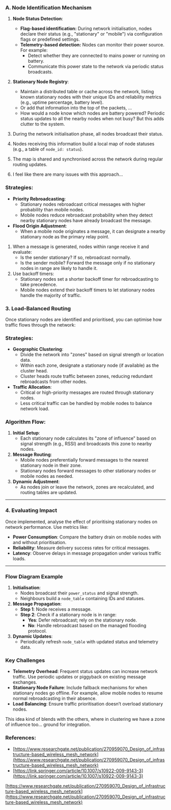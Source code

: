 
### **A. Node Identification Mechanism**

1. **Node Status Detection**:
    
    - **Flag-based identification:** During network initialisation, nodes declare their status (e.g., "stationary" or "mobile") via configuration flags or predefined settings.
    - **Telemetry-based detection:** Nodes can monitor their power source. For example:
        - Detect whether they are connected to mains power or running on battery.
        - Communicate this power state to the network via periodic status broadcasts.
2. **Stationary Node Registry**:
    
    - Maintain a distributed table or cache across the network, listing known stationary nodes with their unique IDs and reliability metrics (e.g., uptime percentage, battery level).
    - Or add that information into the top of the packets, …
    - How would a node know which nodes are battery powered? Periodic status updates to all the nearby nodes when not busy? But this adds clutter to the system.
3. During the network initialisation phase, all nodes broadcast their status.
    
4. Nodes receiving this information build a local map of node statuses (e.g., a table of `node_id: status`).
    
5. The map is shared and synchronised across the network during regular routing updates.
    
6. I feel like there are many issues with this approach…
    

### Strategies:

- **Priority Rebroadcasting**:
    - Stationary nodes rebroadcast critical messages with higher probability than mobile nodes.
    - Mobile nodes reduce rebroadcast probability when they detect nearby stationary nodes have already broadcast the message.
- **Flood Origin Adjustment**:
    - When a mobile node originates a message, it can designate a nearby stationary node as the primary relay point.

1. When a message is generated, nodes within range receive it and evaluate:
    - Is the sender stationary? If so, rebroadcast normally.
    - Is the sender mobile? Forward the message only if no stationary nodes in range are likely to handle it.
2. Use backoff timers:
    - Stationary nodes set a shorter backoff timer for rebroadcasting to take precedence.
    - Mobile nodes extend their backoff timers to let stationary nodes handle the majority of traffic.

### **3. Load-Balanced Routing**

Once stationary nodes are identified and prioritised, you can optimise how traffic flows through the network:

### Strategies:

- **Geographic Clustering**:
    - Divide the network into "zones" based on signal strength or location data.
    - Within each zone, designate a stationary node (if available) as the cluster head.
    - Cluster heads route traffic between zones, reducing redundant rebroadcasts from other nodes.
- **Traffic Allocation**:
    - Critical or high-priority messages are routed through stationary nodes.
    - Less critical traffic can be handled by mobile nodes to balance network load.

### Algorithm Flow:

1. **Initial Setup**:
    - Each stationary node calculates its "zone of influence" based on signal strength (e.g., RSSI) and broadcasts this zone to nearby nodes.
2. **Message Routing**:
    - Mobile nodes preferentially forward messages to the nearest stationary node in their zone.
    - Stationary nodes forward messages to other stationary nodes or mobile nodes as needed.
3. **Dynamic Adjustment**:
    - As nodes join or leave the network, zones are recalculated, and routing tables are updated.

---

### **4. Evaluating Impact**

Once implemented, analyse the effect of prioritising stationary nodes on network performance. Use metrics like:

- **Power Consumption**: Compare the battery drain on mobile nodes with and without prioritisation.
- **Reliability**: Measure delivery success rates for critical messages.
- **Latency**: Observe delays in message propagation under various traffic loads.

---

### **Flow Diagram Example**

1. **Initialisation**:
    - Nodes broadcast their `power_status` and signal strength.
    - Neighbours build a `node_table` containing IDs and statuses.
2. **Message Propagation**:
    - **Step 1**: Node receives a message.
    - **Step 2**: Check if a stationary node is in range:
        - **Yes**: Defer rebroadcast; rely on the stationary node.
        - **No**: Handle rebroadcast based on the managed flooding protocol.
3. **Dynamic Updates**:
    - Periodically refresh `node_table` with updated status and telemetry data.

### **Key Challenges**

- **Telemetry Overhead**: Frequent status updates can increase network traffic. Use periodic updates or piggyback on existing message exchanges.
- **Stationary Node Failure**: Include fallback mechanisms for when stationary nodes go offline. For example, allow mobile nodes to resume normal rebroadcasting in their absence.
- **Load Balancing**: Ensure traffic prioritisation doesn’t overload stationary nodes.

This idea kind of blends with the others, where in clustering we have a zone of influence too… ground for integration.

### References:

- [https://www.researchgate.net/publication/270959070_Design_of_infrastructure-based_wireless_mesh_network](https://www.researchgate.net/publication/270959070_Design_of_infrastructure-based_wireless_mesh_network)
- [https://link.springer.com/article/10.1007/s10922-009-9143-3](https://link.springer.com/article/10.1007/s10922-009-9143-3)

[https://www.researchgate.net/publication/270959070_Design_of_infrastructure-based_wireless_mesh_network](https://www.researchgate.net/publication/270959070_Design_of_infrastructure-based_wireless_mesh_network)